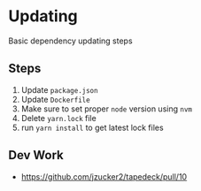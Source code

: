 # Updating

Basic dependency updating steps

## Steps

1. Update `package.json`
1. Update `Dockerfile`
1. Make sure to set proper `node` version using `nvm`
1. Delete `yarn.lock` file
1. run `yarn install` to get latest lock files

## Dev Work

* https://github.com/jzucker2/tapedeck/pull/10
